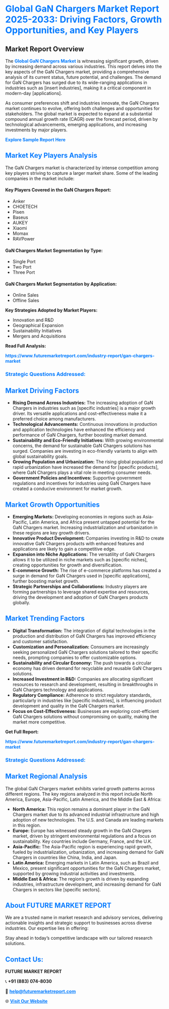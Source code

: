 <h1 style="color: #007BFF;">Global GaN Chargers Market Report 2025-2033: Driving Factors, Growth Opportunities, and Key Players</h1>

<section id="overview">
<h2>Market Report Overview</h2>
<p>The <a href="https://www.futuremarketreport.com/industry-report/gan-chargers-market" style="color: #007BFF; text-decoration: none;"><strong>Global GaN Chargers Market</strong></a> is witnessing significant growth, driven by increasing demand across various industries. This report delves into the key aspects of the GaN Chargers market, providing a comprehensive analysis of its current status, future potential, and challenges. The demand for GaN Chargers has surged due to its wide-ranging applications in industries such as [insert industries], making it a critical component in modern-day [applications].</p>
<p>As consumer preferences shift and industries innovate, the GaN Chargers market continues to evolve, offering both challenges and opportunities for stakeholders. The global market is expected to expand at a substantial compound annual growth rate (CAGR) over the forecast period, driven by technological advancements, emerging applications, and increasing investments by major players.</p>
</section>

<section id="overview">
<p><a href="https://www.futuremarketreport.com/request-sample/reportId=81733" style="color: #007BFF; text-decoration: none;"><strong>Explore Sample Report Here</strong></a></p>
</section>

<section id="key-players">
<h2 style="color: #007BFF;">Market Key Players Analysis</h2>
<p>The GaN Chargers market is characterized by intense competition among key players striving to capture a larger market share. Some of the leading companies in the market include:</p>
<h4>Key Players Covered in the GaN Chargers Report:</h4>
<ul><li>Anker</li><li>CHOETECH</li><li>Pisen</li><li>Baseus</li><li>AUKEY</li><li>Xiaomi</li><li>Momax</li><li>RAVPower</li></ul>
<h4>GaN Chargers Market Segmentation by Type:</h4>
<ul><li>Single Port</li><li>Two Port</li><li>Three Port</li></ul>

<h4>GaN Chargers Market Segmentation by Application:</h4>
<ul><li>Online Sales</li><li>Offline Sales</li></ul>
<p><strong>Key Strategies Adopted by Market Players:</strong></p>
<ul>
<li>Innovation and R&D</li>
<li>Geographical Expansion</li>
<li>Sustainability Initiatives</li>
<li>Mergers and Acquisitions</li>
</ul>
</section>

<section>
<p><strong>Read Full Analysis: </strong></p><a href="https://www.futuremarketreport.com/industry-report/gan-chargers-market" style="color: #007BFF; text-decoration: none;"><strong>https://www.futuremarketreport.com/industry-report/gan-chargers-market</strong></a>
<h3 style="color: #007BFF;">Strategic Questions Addressed:</h3>
</section>

<section id="driving-factors">
<h2 style="color: #007BFF;">Market Driving Factors</h2>
<ul>
<li><strong>Rising Demand Across Industries:</strong> The increasing adoption of GaN Chargers in industries such as [specific industries] is a major growth driver. Its versatile applications and cost-effectiveness make it a preferred choice among manufacturers.</li>
<li><strong>Technological Advancements:</strong> Continuous innovations in production and application technologies have enhanced the efficiency and performance of GaN Chargers, further boosting market demand.</li>
<li><strong>Sustainability and Eco-Friendly Initiatives:</strong> With growing environmental concerns, the demand for sustainable GaN Chargers solutions has surged. Companies are investing in eco-friendly variants to align with global sustainability goals.</li>
<li><strong>Growing Population and Urbanization:</strong> The rising global population and rapid urbanization have increased the demand for [specific products], where GaN Chargers plays a vital role in meeting consumer needs.</li>
<li><strong>Government Policies and Incentives:</strong> Supportive government regulations and incentives for industries using GaN Chargers have created a conducive environment for market growth.</li>
</ul>
</section>

<section id="growth-opportunities">
<h2 style="color: #007BFF;">Market Growth Opportunities</h2>
<ul>
<li><strong>Emerging Markets:</strong> Developing economies in regions such as Asia-Pacific, Latin America, and Africa present untapped potential for the GaN Chargers market. Increasing industrialization and urbanization in these regions are key growth drivers.</li>
<li><strong>Innovative Product Development:</strong> Companies investing in R&D to create innovative GaN Chargers products with enhanced features and applications are likely to gain a competitive edge.</li>
<li><strong>Expansion into Niche Applications:</strong> The versatility of GaN Chargers allows it to be utilized in niche markets such as [specific niches], creating opportunities for growth and diversification.</li>
<li><strong>E-commerce Growth:</strong> The rise of e-commerce platforms has created a surge in demand for GaN Chargers used in [specific applications], further boosting market growth.</li>
<li><strong>Strategic Partnerships and Collaborations:</strong> Industry players are forming partnerships to leverage shared expertise and resources, driving the development and adoption of GaN Chargers products globally.</li>
</ul>
</section>

<section id="trending-factors">
<h2 style="color: #007BFF;">Market Trending Factors</h2>
<ul>
<li><strong>Digital Transformation:</strong> The integration of digital technologies in the production and distribution of GaN Chargers has improved efficiency and customer satisfaction.</li>
<li><strong>Customization and Personalization:</strong> Consumers are increasingly seeking personalized GaN Chargers solutions tailored to their specific needs, prompting companies to offer customizable options.</li>
<li><strong>Sustainability and Circular Economy:</strong> The push towards a circular economy has driven demand for recyclable and reusable GaN Chargers solutions.</li>
<li><strong>Increased Investment in R&D:</strong> Companies are allocating significant resources to research and development, resulting in breakthroughs in GaN Chargers technology and applications.</li>
<li><strong>Regulatory Compliance:</strong> Adherence to strict regulatory standards, particularly in industries like [specific industries], is influencing product development and quality in the GaN Chargers market.</li>
<li><strong>Focus on Cost-Effectiveness:</strong> Businesses are exploring cost-efficient GaN Chargers solutions without compromising on quality, making the market more competitive.</li>
</ul>
</section>

<section>
<p><strong>Get Full Report: </strong></p><a href="https://www.futuremarketreport.com/industry-report/gan-chargers-market" style="color: #007BFF; text-decoration: none;"><strong>https://www.futuremarketreport.com/industry-report/gan-chargers-market</strong></a>
<h3 style="color: #007BFF;">Strategic Questions Addressed:</h3>
</section>


<section id="regional-analysis">
<h2 style="color: #007BFF;">Market Regional Analysis</h2>
<p>The global GaN Chargers market exhibits varied growth patterns across different regions. The key regions analyzed in this report include North America, Europe, Asia-Pacific, Latin America, and the Middle East & Africa:</p>
<ul>
<li><strong>North America:</strong> This region remains a dominant player in the GaN Chargers market due to its advanced industrial infrastructure and high adoption of new technologies. The U.S. and Canada are leading markets in this region.</li>
<li><strong>Europe:</strong> Europe has witnessed steady growth in the GaN Chargers market, driven by stringent environmental regulations and a focus on sustainability. Key countries include Germany, France, and the U.K.</li>
<li><strong>Asia-Pacific:</strong> The Asia-Pacific region is experiencing rapid growth, fueled by industrialization, urbanization, and increasing demand for GaN Chargers in countries like China, India, and Japan.</li>
<li><strong>Latin America:</strong> Emerging markets in Latin America, such as Brazil and Mexico, present significant opportunities for the GaN Chargers market, supported by growing industrial activities and investments.</li>
<li><strong>Middle East & Africa:</strong> The region’s growth is driven by expanding industries, infrastructure development, and increasing demand for GaN Chargers in sectors like [specific sectors].</li>
</ul>
</section>

<footer>
<h2 style="color: #007BFF;">About FUTURE MARKET REPORT</h2>
<p>We are a trusted name in market research and advisory services, delivering actionable insights and strategic support to businesses across diverse industries. Our expertise lies in offering:</p>

<p>Stay ahead in today’s competitive landscape with our tailored research solutions.</p>

<h2 style="color: #007BFF;">Contact Us:</h2>
<p><strong>FUTURE MARKET REPORT</strong></p>
<p>📞 <strong>+91 (883) 074-8030</strong></p>
<p>📧 <strong><a href="mailto:help@futuremarketreport.com" style="color: #007BFF;">help@futuremarketreport.com</a></strong></p>
<p>🌐 <strong><a href="https://www.futuremarketreport.com/" style="color: #007BFF;">Visit Our Website</a></strong></p>
</footer>